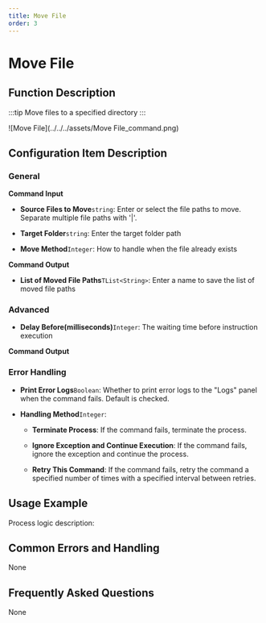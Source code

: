 ```yaml
---
title: Move File
order: 3
---
```


# Move File

## Function Description

:::tip 
Move files to a specified directory
:::

![Move File](../../../assets/Move File_command.png)

## Configuration Item Description

### General

**Command Input**

- **Source Files to Move**`string`: Enter or select the file paths to move. Separate multiple file paths with '|'.

- **Target Folder**`string`: Enter the target folder path

- **Move Method**`Integer`: How to handle when the file already exists


**Command Output**

- **List of Moved File Paths**`TList<String>`: Enter a name to save the list of moved file paths

### Advanced

- **Delay Before(milliseconds)**`Integer`: The waiting time before instruction execution


**Command Output**

### Error Handling

- **Print Error Logs**`Boolean`: Whether to print error logs to the "Logs" panel when the command fails. Default is checked. 

- **Handling Method**`Integer`:

    - **Terminate Process**: If the command fails, terminate the process.

    - **Ignore Exception and Continue Execution**: If the command fails, ignore the exception and continue the process.

    - **Retry This Command**: If the command fails, retry the command a specified number of times with a specified interval between retries.

## Usage Example

Process logic description:

## Common Errors and Handling

None

## Frequently Asked Questions

None

